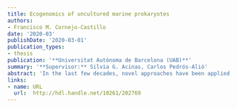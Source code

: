 ```yaml
---
title: Ecogenomics of uncultured marine prokaryotes
authors:
- Francisco M. Cornejo-Castillo
date: '2020-03'
publishDate: '2020-03-01'
publication_types:
- thesis
publication: '**Universitat Autònoma de Barcelona (UAB)**'
summary: '**Supervisor:** Silvia G. Acinas, Carlos Pedrós-Alió'
abstract: 'In the last few decades, novel approaches have been applied to the study of marine microorganism aiming to retrieve taxa that escape isolation in culture. Culture independent methodologies, together with high-throughput sequencing and extensive oceanographic sampling, have provided insight into a previously unknown taxonomic and functional diversity of marine microbes. Marine microbes play a fundamental role in nutrient cycling and climate regulation at a planetary scale. Thus, it is of paramount importance to define their taxonomic classification, distribution patterns, habitat preferences and functional properties in the ocean. Linking taxonomy with function has been a challenge in Microbial Ecology, and in the recent years two alternatives have been developed towards this end. Single Cell Genomics allows the sequencing of individual genomes from environmental samples (Single Amplified Genomes, SAGs) and genome reconstruction from metagenomes allows building genomes from the whole community’s DNA content (Metagenomic Assembled Genomes, MAGs). In the present dissertation, I have retrieved SAGs and MAGs from underexplored areas like the North Indian Ocean and the Arctic Ocean. The North Indian Ocean is subject to seasonal upwelling events that provide surface waters with fresh nutrients, resulting in phytoplankton blooms. Such high primary productivity in the surface waters results in heterotrophic metabolism in the subsurface, by prokaryotes that feed on the products released by primary producers. Such high heterotrophic activity consumes the available oxygen, and together with physical processes than prevent water mixing, generates an oxygen-depleted layer in the water column: the Oxygen Minimum Zone (OMZ). These water layers are predicted to increase due to global warming and have caught the attention of microbial ecologists as they are rich in microbes involved in the cycling of nitrogen and several microaerophilic and anaerobic metabolisms. Even though the North Indian Ocean has one of the most intense and large OMZs, little is known about the prokaryotic diversity of this environment. With Single Cell Genomics I was able to retrieve 98 SAGs of a novel species in the genus Kordia and after genetically screening them for microdiversity patterns, ten were selected for complete sequencing. The ten genomes were co-assembled together and manually curated for the generation of a reference, almost complete, draft genome. I described the novelty of this species based on multiple phylogenies and comparative genomics with the other described species of the genus Kordia. I also defined the functional potential and niche preference of the novel species combining its functional annotation with its distribution in the different metagenomes of the water column of origin, that included multiple depths and size fractions. The Arctic Ocean has a huge impact in climate regulation of our Planet and is currently being affected severely by global warming. The prokaryotic diversity of its waters has been assessed in sporadic sampling events, mostly focused on a specific season or geographic extension. In the present work I have built 3550 bins from Arctic metagenomes from different regions and seasons that are representative of almost half of the genetic content of the community. Of these, 530 can be classified as MAGs due to their medium and high-quality features and include a majority of novel taxa, especially at the species level but also at higher taxonomic ranks like Class in the case of Bacteria. I have studied their implications for the Arctic’s carbon cycle, their distribution patterns and habitat preferences, and have defined habitat generalists and specialists that can serve as future sentinels of climate change in the Arctic. Overall, this dissertation provides new insights into the taxonomic and functional diversity of uncultured taxa, and proposes new methodologies to improve genome assembly and quality controls in meta-omic mappings'
links:
- name: URL
  url:  http://hdl.handle.net/10261/202769
---
```

